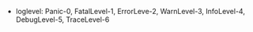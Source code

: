 

+ loglevel: Panic-0, FatalLevel-1, ErrorLeve-2, WarnLevel-3, InfoLevel-4, DebugLevel-5, TraceLevel-6


